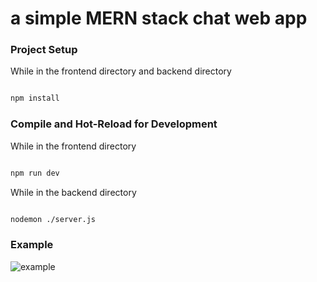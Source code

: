 # a simple MERN stack chat web app

### Project Setup

While in the frontend directory and backend directory

```sh

npm install

```

### Compile and Hot-Reload for Development

While in the frontend directory

```sh

npm run dev

```

While in the backend directory

```sh

nodemon ./server.js

```

### Example

![example](https://user-images.githubusercontent.com/81442650/230507253-2aa91539-39a8-4bfc-94c8-006e0bb0a9e4.PNG)
